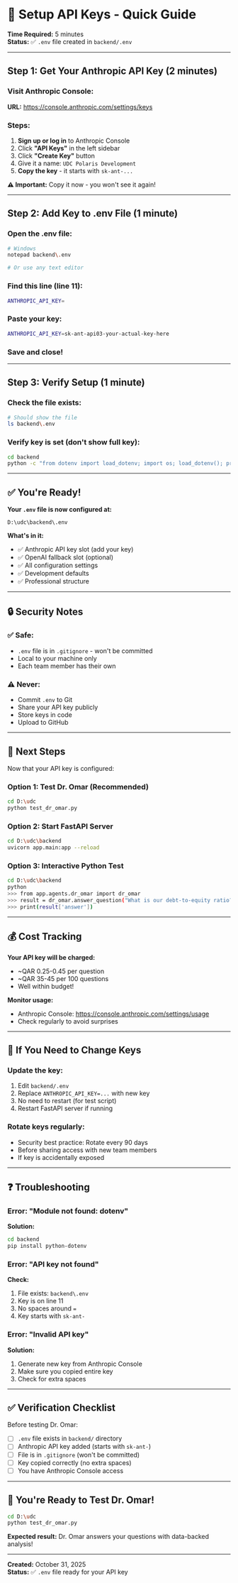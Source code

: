 # 🔑 Setup API Keys - Quick Guide

**Time Required:** 5 minutes  
**Status:** ✅ `.env` file created in `backend/.env`

---

## Step 1: Get Your Anthropic API Key (2 minutes)

### Visit Anthropic Console:
**URL:** https://console.anthropic.com/settings/keys

### Steps:
1. **Sign up or log in** to Anthropic Console
2. Click **"API Keys"** in the left sidebar
3. Click **"Create Key"** button
4. Give it a name: `UDC Polaris Development`
5. **Copy the key** - it starts with `sk-ant-...`

**⚠️ Important:** Copy it now - you won't see it again!

---

## Step 2: Add Key to .env File (1 minute)

### Open the .env file:
```bash
# Windows
notepad backend\.env

# Or use any text editor
```

### Find this line (line 11):
```bash
ANTHROPIC_API_KEY=
```

### Paste your key:
```bash
ANTHROPIC_API_KEY=sk-ant-api03-your-actual-key-here
```

### Save and close!

---

## Step 3: Verify Setup (1 minute)

### Check the file exists:
```bash
# Should show the file
ls backend\.env
```

### Verify key is set (don't show full key):
```bash
cd backend
python -c "from dotenv import load_dotenv; import os; load_dotenv(); print('✅ API Key loaded!' if os.getenv('ANTHROPIC_API_KEY') else '❌ API Key missing!')"
```

---

## ✅ You're Ready!

**Your `.env` file is now configured at:**
```
D:\udc\backend\.env
```

**What's in it:**
- ✅ Anthropic API key slot (add your key)
- ✅ OpenAI fallback slot (optional)
- ✅ All configuration settings
- ✅ Development defaults
- ✅ Professional structure

---

## 🔒 Security Notes

### ✅ Safe:
- `.env` file is in `.gitignore` - won't be committed
- Local to your machine only
- Each team member has their own

### ⚠️ Never:
- Commit `.env` to Git
- Share your API key publicly
- Store keys in code
- Upload to GitHub

---

## 🚀 Next Steps

Now that your API key is configured:

### Option 1: Test Dr. Omar (Recommended)
```bash
cd D:\udc
python test_dr_omar.py
```

### Option 2: Start FastAPI Server
```bash
cd D:\udc\backend
uvicorn app.main:app --reload
```

### Option 3: Interactive Python Test
```bash
cd D:\udc\backend
python
>>> from app.agents.dr_omar import dr_omar
>>> result = dr_omar.answer_question("What is our debt-to-equity ratio?")
>>> print(result['answer'])
```

---

## 💰 Cost Tracking

**Your API key will be charged:**
- ~QAR 0.25-0.45 per question
- ~QAR 35-45 per 100 questions
- Well within budget!

**Monitor usage:**
- Anthropic Console: https://console.anthropic.com/settings/usage
- Check regularly to avoid surprises

---

## 🔄 If You Need to Change Keys

### Update the key:
1. Edit `backend/.env`
2. Replace `ANTHROPIC_API_KEY=...` with new key
3. No need to restart (for test script)
4. Restart FastAPI server if running

### Rotate keys regularly:
- Security best practice: Rotate every 90 days
- Before sharing access with new team members
- If key is accidentally exposed

---

## ❓ Troubleshooting

### Error: "Module not found: dotenv"
**Solution:**
```bash
cd backend
pip install python-dotenv
```

### Error: "API key not found"
**Check:**
1. File exists: `backend\.env`
2. Key is on line 11
3. No spaces around `=`
4. Key starts with `sk-ant-`

### Error: "Invalid API key"
**Solution:**
1. Generate new key from Anthropic Console
2. Make sure you copied entire key
3. Check for extra spaces

---

## ✅ Verification Checklist

Before testing Dr. Omar:

- [ ] `.env` file exists in `backend/` directory
- [ ] Anthropic API key added (starts with `sk-ant-`)
- [ ] File is in `.gitignore` (won't be committed)
- [ ] Key copied correctly (no extra spaces)
- [ ] You have Anthropic Console access

---

## 🎯 You're Ready to Test Dr. Omar!

```bash
cd D:\udc
python test_dr_omar.py
```

**Expected result:** Dr. Omar answers your questions with data-backed analysis!

---

**Created:** October 31, 2025  
**Status:** ✅ `.env` file ready for your API key

